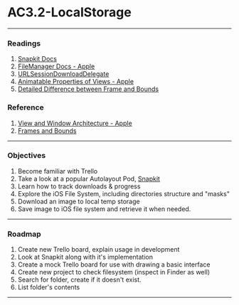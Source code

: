 # AC3.2-LocalStorage

--- 

### Readings
1. [Snapkit Docs](http://snapkit.io/docs/)
2. [FileManager Docs - Apple](https://developer.apple.com/reference/foundation/filemanager)
3. [URLSessionDownloadDelegate](https://developer.apple.com/reference/foundation/urlsessiondownloaddelegate)
4. [Animatable Properties of Views - Apple](https://developer.apple.com/library/content/documentation/WindowsViews/Conceptual/ViewPG_iPhoneOS/AnimatingViews/AnimatingViews.html#//apple_ref/doc/uid/TP40009503-CH6-SW2)
5. [Detailed Difference between Frame and Bounds](http://stackoverflow.com/a/28917673/3833368)


### Reference 
1. [View and Window Architecture - Apple](https://developer.apple.com/library/content/documentation/WindowsViews/Conceptual/ViewPG_iPhoneOS/WindowsandViews/WindowsandViews.html#//apple_ref/doc/uid/TP40009503-CH2-SW5)
2. [Frames and Bounds](https://developer.apple.com/library/content/documentation/WindowsViews/Conceptual/ViewPG_iPhoneOS/WindowsandViews/WindowsandViews.html#//apple_ref/doc/uid/TP40009503-CH2-SW6)


---

### Objectives

1. Become familiar with Trello
2. Take a look at a popular Autolayout Pod, [Snapkit](http://snapkit.io/docs/)
3. Learn how to track downloads & progress
4. Explore the iOS File System, including directories structure and "masks"
5. Download an image to local temp storage
6. Save image to iOS file system and retrieve it when needed.

---

### Roadmap

1. Create new Trello board, explain usage in development
2. Look at Snapkit along with it's implementation 
3. Create a mock Trello board for use with drawing a basic interface
4. Create new project to check filesystem (inspect in Finder as well)
5. Search for folder, create if it doesn't exist. 
6. List folder's contents

---
